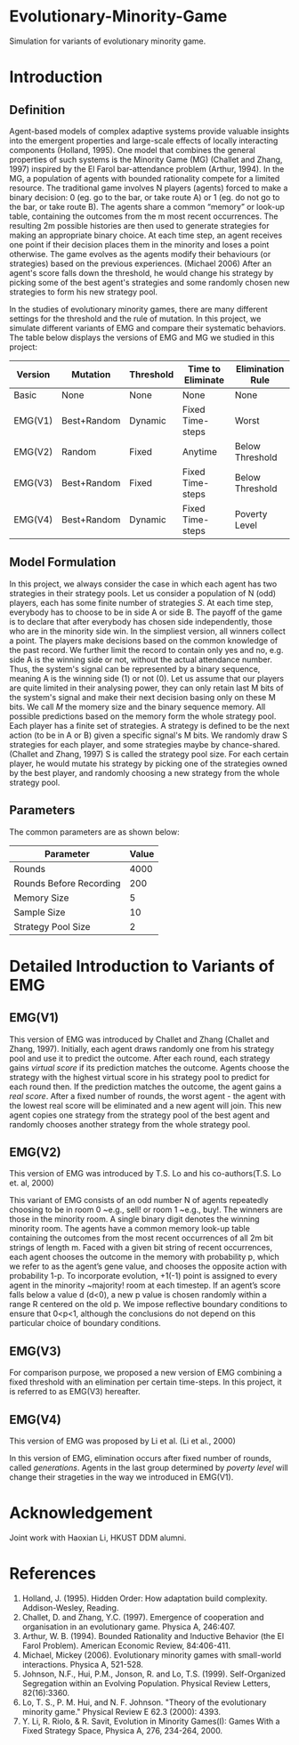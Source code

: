 # Evolutionary-Minority-Game
Simulation for variants of evolutionary minority game.

# Introduction

## Definition 
Agent-based models of complex adaptive systems provide valuable insights into the emergent properties and large-scale effects of locally interacting components (Holland, 1995). One model that combines the general properties of such systems is the Minority Game (MG) (Challet and Zhang, 1997) inspired by the El Farol bar-attendance problem (Arthur, 1994). In the MG, a population of agents with bounded rationality compete for a limited resource. The traditional game involves N players (agents) forced to make a binary decision: 0 (eg. go to the bar, or take route A) or 1 (eg. do not go to the bar, or take route B). The agents share a common “memory” or look-up table, containing the outcomes from the m most recent occurrences. The resulting 2m possible histories are then used to generate strategies for
making an appropriate binary choice. At each time step, an agent receives one point if their decision places them in the minority and loses a point otherwise. The game evolves as the agents modify their behaviours (or strategies) based on the previous experiences. (Michael 2006) After an agent's score falls down the threshold, he would change his strategy by picking some of the best agent's strategies and some randomly chosen new strategies to form his new strategy pool.

In the studies of evolutionary minority games, there are many different settings for the threshold and the rule of mutation. In this project, we simulate different variants of EMG and compare their systematic behaviors. The table below displays the versions of EMG and MG we studied in this project:

|Version|Mutation|Threshold|Time to Eliminate|Elimination Rule|
|---|---|---|---|---|
|Basic|None|None|None|None|
|EMG(V1)|Best+Random|Dynamic|Fixed Time-steps|Worst|
|EMG(V2)|Random|Fixed|Anytime|Below Threshold|
|EMG(V3)|Best+Random|Fixed|Fixed Time-steps|Below Threshold|
|EMG(V4)|Best+Random|Dynamic|Fixed Time-steps|Poverty Level|

## Model Formulation

In this project, we always consider the case in which each agent has two strategies in their strategy pools. Let us consider a population of N (odd) players, each has some finite number of strategies $\textit{S}$. At each time step, everybody has to choose to be in side A or side B. The payoff of the game is to declare that after everybody has chosen side independently, those who are in the minority side win. In the simpliest version, all winners collect a point. The players make decisions based on the common knowledge of the past record. We further limit the record to contain only yes and no, e.g. side A is the winning side or not, without the actual attendance number. Thus, the system's signal can be represented by a binary sequence, meaning A is the winning side (1) or not (0). Let us assume that our players are quite limited in their analysing power, they can only retain last M bits of the system's signal and make their next decision basing only on these M bits. We call $M$ the momery size and the binary sequence memory. All possible predictions based on the memory form the whole strategy pool. Each player has a finite set of strategies. A strategy is defined to be the next action (to be in A or B) given a specific signal's M bits. We randomly draw S strategies for each player, and some strategies maybe by chance-shared. (Challet and Zhang, 1997) S is called the strategy pool size. For each certain player, he would mutate his strategy by picking one of the strategies owned by the best player, and randomly choosing a new strategy from the whole strategy pool. 

## Parameters
The common parameters are as shown below:

|Parameter|Value|
|---|---|
|Rounds|4000|
|Rounds Before Recording|200|
|Memory Size|5|
|Sample Size|10|
|Strategy Pool Size|2|


# Detailed Introduction to Variants of EMG

## EMG(V1)

This version of EMG was introduced by Challet and Zhang (Challet and Zhang, 1997). Initially, each agent draws randomly one from his strategy pool and use it to predict the outcome. After each round, each strategy gains $\textit{virtual}$ $\textit{score}$ if its prediction matches the outcome. Agents choose the strategy with the highest virtual score in his strategy pool to predict for each round then. If the prediction matches the outcome, the agent gains a $\textit{real}$ $\textit{score}$. After a fixed number of rounds, the worst agent - the agent with the lowest real score will be eliminated and a new agent will join. This new agent copies one strategy from the strategy pool of the best agent and randomly chooses another strategy from the whole strategy pool. 

## EMG(V2)

This version of EMG was introduced by T.S. Lo and his co-authors(T.S. Lo et. al, 2000)

This variant of EMG consists of an odd number N of agents repeatedly choosing to be in room 0 ~e.g., sell! or room 1 ~e.g., buy!. The winners are those in the minority room. A single binary digit denotes the winning minority room. The agents have a common memory look-up table containing the outcomes from the most recent occurrences of all 2m bit strings of length m. Faced with a given bit string of recent occurrences, each agent chooses the outcome in the memory with probability p, which we refer to as the agent’s gene value, and chooses the opposite action with probability 1-p. To incorporate evolution, +1(-1) point is assigned to every agent in the minority ~majority! room at each timestep. If an agent’s score falls below a value d (d<0), a new p value is chosen randomly within a range R centered on the old p. We impose reflective boundary conditions to ensure that 0<p<1, although the conclusions do not depend on this particular choice of boundary conditions.

## EMG(V3)

For comparison purpose, we proposed a new version of EMG combining a fixed threshold with an elimination per certain time-steps. In this project, it is referred to as EMG(V3) hereafter.

## EMG(V4)

This version of EMG was proposed by Li et al. (Li et al., 2000) 

In this version of EMG, elimination occurs after fixed number of rounds, called $\textit{generations}$. Agents in the last group determined by $\textit{poverty}$ $\textit{level}$ will change their strageties in the way we introduced in EMG(V1).

# Acknowledgement

Joint work with Haoxian Li, HKUST DDM alumni.


# References
1. Holland, J. (1995). Hidden Order: How adaptation build complexity. Addison-Wesley, Reading.
2. Challet, D. and Zhang, Y.C. (1997). Emergence of cooperation and organisation in an evolutionary game. Physica A, 246:407.
3. Arthur, W. B. (1994). Bounded Rationality and Inductive Behavior (the El Farol Problem). American Economic Review, 84:406-411.
4. Michael, Mickey (2006). Evolutionary minority games with small-world interactions. Physica A, 521-528.
5. Johnson, N.F., Hui, P.M., Jonson, R. and Lo, T.S. (1999). Self-Organized Segregation within an Evolving Population. Physical Review Letters, 82(16):3360.
6. Lo, T. S., P. M. Hui, and N. F. Johnson. "Theory of the evolutionary minority game." Physical Review E 62.3 (2000): 4393.
7. Y. Li, R. Riolo, & R. Savit, Evolution in Minority Games(I): Games With a Fixed Strategy Space, Physica A, 276, 234-264, 2000.
